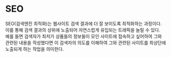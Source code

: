# SEO
SEO(검색엔진 최적화)는 웹사이트 검색 결과에 더 잘 보이도록 최적화하는 과정이다. 이를 통해 검색 결과의 상위에 노출되어 자연스럽게 유입되는 트래픽을 늘릴 수 있다.  
예를 들면 검색자가 최저가 상품들의 정보들이 모인 사이트에 접속하고 싶어하여 그와 관련된 내용을 작성했다면 이 검색자의 의도를 이해하여 그와 관련된 사이트를 최상단에 노출되게 하는 작업을 의미한다.
